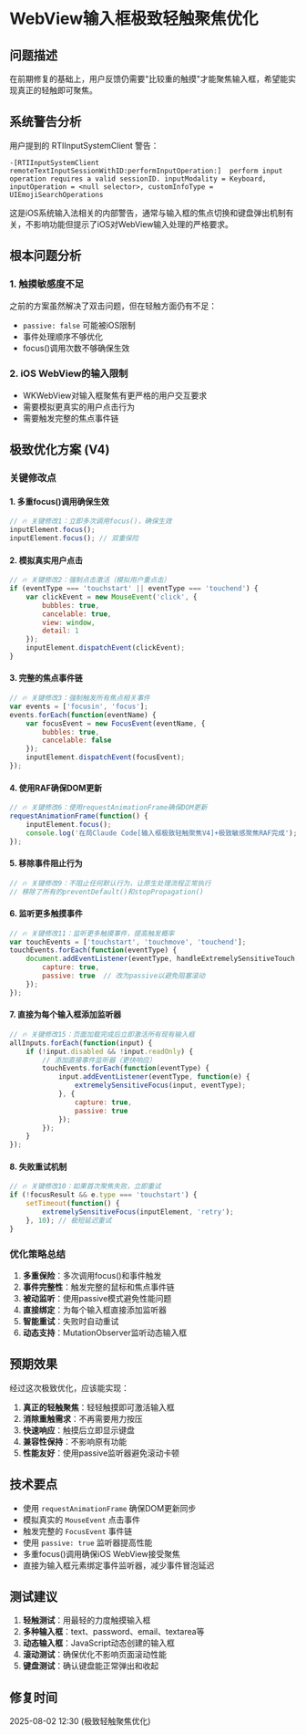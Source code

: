 # WebView输入框极致轻触聚焦优化

## 问题描述
在前期修复的基础上，用户反馈仍需要"比较重的触摸"才能聚焦输入框，希望能实现真正的轻触即可聚焦。

## 系统警告分析
用户提到的 RTIInputSystemClient 警告：
```
-[RTIInputSystemClient remoteTextInputSessionWithID:performInputOperation:]  perform input operation requires a valid sessionID. inputModality = Keyboard, inputOperation = <null selector>, customInfoType = UIEmojiSearchOperations
```

这是iOS系统输入法相关的内部警告，通常与输入框的焦点切换和键盘弹出机制有关，不影响功能但提示了iOS对WebView输入处理的严格要求。

## 根本问题分析

### 1. 触摸敏感度不足
之前的方案虽然解决了双击问题，但在轻触方面仍有不足：
- `passive: false` 可能被iOS限制
- 事件处理顺序不够优化
- focus()调用次数不够确保生效

### 2. iOS WebView的输入限制
- WKWebView对输入框聚焦有更严格的用户交互要求
- 需要模拟更真实的用户点击行为
- 需要触发完整的焦点事件链

## 极致优化方案 (V4)

### 关键修改点

#### 1. 多重focus()调用确保生效
```javascript
// 🔥 关键修改1：立即多次调用focus()，确保生效
inputElement.focus();
inputElement.focus(); // 双重保险
```

#### 2. 模拟真实用户点击
```javascript
// 🔥 关键修改2：强制点击激活（模拟用户重点击）
if (eventType === 'touchstart' || eventType === 'touchend') {
    var clickEvent = new MouseEvent('click', {
        bubbles: true,
        cancelable: true,
        view: window,
        detail: 1
    });
    inputElement.dispatchEvent(clickEvent);
}
```

#### 3. 完整的焦点事件链
```javascript
// 🔥 关键修改3：强制触发所有焦点相关事件
var events = ['focusin', 'focus'];
events.forEach(function(eventName) {
    var focusEvent = new FocusEvent(eventName, {
        bubbles: true,
        cancelable: false
    });
    inputElement.dispatchEvent(focusEvent);
});
```

#### 4. 使用RAF确保DOM更新
```javascript
// 🔥 关键修改6：使用requestAnimationFrame确保DOM更新
requestAnimationFrame(function() {
    inputElement.focus();
    console.log('在局Claude Code[输入框极致轻触聚焦V4]+极致敏感聚焦RAF完成');
});
```

#### 5. 移除事件阻止行为
```javascript
// 🔥 关键修改9：不阻止任何默认行为，让原生处理流程正常执行
// 移除了所有的preventDefault()和stopPropagation()
```

#### 6. 监听更多触摸事件
```javascript
// 🔥 关键修改11：监听更多触摸事件，提高触发概率
var touchEvents = ['touchstart', 'touchmove', 'touchend'];
touchEvents.forEach(function(eventType) {
    document.addEventListener(eventType, handleExtremelySensitiveTouch, {
        capture: true,
        passive: true  // 改为passive以避免阻塞滚动
    });
});
```

#### 7. 直接为每个输入框添加监听器
```javascript
// 🔥 关键修改15：页面加载完成后立即激活所有现有输入框
allInputs.forEach(function(input) {
    if (!input.disabled && !input.readOnly) {
        // 添加直接事件监听器（更快响应）
        touchEvents.forEach(function(eventType) {
            input.addEventListener(eventType, function(e) {
                extremelySensitiveFocus(input, eventType);
            }, {
                capture: true,
                passive: true
            });
        });
    }
});
```

#### 8. 失败重试机制
```javascript
// 🔥 关键修改10：如果首次聚焦失败，立即重试
if (!focusResult && e.type === 'touchstart') {
    setTimeout(function() {
        extremelySensitiveFocus(inputElement, 'retry');
    }, 10); // 极短延迟重试
}
```

### 优化策略总结

1. **多重保险**：多次调用focus()和事件触发
2. **事件完整性**：触发完整的鼠标和焦点事件链
3. **被动监听**：使用passive模式避免性能问题
4. **直接绑定**：为每个输入框直接添加监听器
5. **智能重试**：失败时自动重试
6. **动态支持**：MutationObserver监听动态输入框

## 预期效果

经过这次极致优化，应该能实现：

1. **真正的轻触聚焦**：轻轻触摸即可激活输入框
2. **消除重触需求**：不再需要用力按压
3. **快速响应**：触摸后立即显示键盘
4. **兼容性保持**：不影响原有功能
5. **性能友好**：使用passive监听器避免滚动卡顿

## 技术要点

- 使用 `requestAnimationFrame` 确保DOM更新同步
- 模拟真实的 `MouseEvent` 点击事件
- 触发完整的 `FocusEvent` 事件链
- 使用 `passive: true` 监听器提高性能
- 多重focus()调用确保iOS WebView接受聚焦
- 直接为输入框元素绑定事件监听器，减少事件冒泡延迟

## 测试建议

1. **轻触测试**：用最轻的力度触摸输入框
2. **多种输入框**：text、password、email、textarea等
3. **动态输入框**：JavaScript动态创建的输入框
4. **滚动测试**：确保优化不影响页面滚动性能
5. **键盘测试**：确认键盘能正常弹出和收起

## 修复时间
2025-08-02 12:30 (极致轻触聚焦优化)